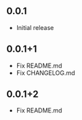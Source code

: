 ## 0.0.1

-   Initial release

## 0.0.1+1

-   Fix README.md
-   Fix CHANGELOG.md

## 0.0.1+2

-   Fix README.md
